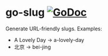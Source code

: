 # go-slug [![GoDoc](https://godoc.org/github.com/peferron/go-slug?status.png)](https://godoc.org/github.com/peferron/go-slug)

Generate URL-friendly slugs. Examples:
- A Lovely Day -> a-lovely-day
- 北京 -> bei-jing
